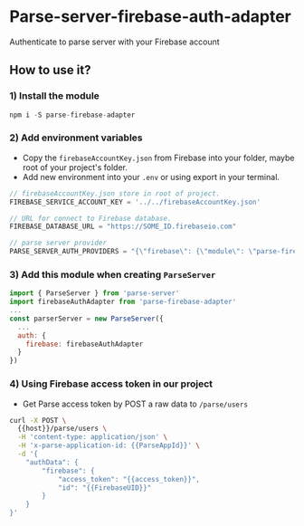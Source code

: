 # Parse-server-firebase-auth-adapter
Authenticate to parse server with your Firebase account

## How to use it?
### 1) Install the module
```js
npm i -S parse-firebase-adapter
```

### 2) Add environment variables
* Copy the `firebaseAccountKey.json` from Firebase into your folder, maybe root of your project's folder.
* Add new environment into your `.env` or using export in your terminal.
```js
// firebaseAccountKey.json store in root of project.
FIREBASE_SERVICE_ACCOUNT_KEY = '../../firebaseAccountKey.json'

// URL for connect to Firebase database.
FIREBASE_DATABASE_URL = "https://SOME_ID.firebaseio.com"

// parse server provider
PARSE_SERVER_AUTH_PROVIDERS = "{\"firebase\": {\"module\": \"parse-firebase-adapter\"}}"
```
### 3) Add this module when creating `ParseServer`
```js
import { ParseServer } from 'parse-server'
import firebaseAuthAdapter from 'parse-firebase-adapter'
...
const parserServer = new ParseServer({
  ...
  auth: {
    firebase: firebaseAuthAdapter
  }
})
```
### 4) Using Firebase access token in our project
* Get Parse access token by POST a raw data to `/parse/users`
```sh
curl -X POST \
  {{host}}/parse/users \
  -H 'content-type: application/json' \
  -H 'x-parse-application-id: {{ParseAppId}}' \
  -d '{
    "authData": {
    	"firebase": {
    		"access_token": "{{access_token}}",
    		"id": "{{FirebaseUID}}"
    	}
    }
}'
```

